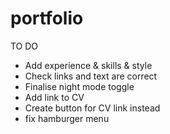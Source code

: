 # portfolio

TO DO

- Add experience & skills & style
- Check links and text are correct
- Finalise night mode toggle
- Add link to CV
- Create button for CV link instead
- fix hamburger menu
